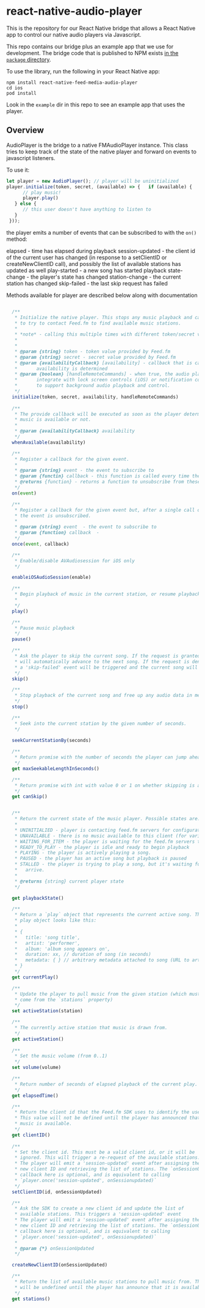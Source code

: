 
# react-native-audio-player

This is the repository for our React Native bridge that allows
a React Native app to control our native audio players via
Javascript.

This repo contains our bridge plus an example app that we use
for development. The bridge code that is published to NPM
exists [in the `package` directory](https://github.com/feedfm/react-native-feed-media-audio-player/tree/master/package).

To use the library, run the following in your React Native app:

```
npm install react-native-feed-media-audio-player
cd ios
pod install
```

Look in the `example` dir in this repo to see an example app
that uses the player.

## Overview 


 AudioPlayer is the bridge to a native FMAudioPlayer instance. This class tries
 to keep track of the state of the native player and forward on events to javascript
 listeners.

 To use it:
 ```Javascript
 let player = new AudioPlayer(); // player will be uninitialized
 player.initialize(token, secret, (available) => {   if (available) {
       // play music!
       player.play()
    } else {
       // this user doesn't have anything to listen to
    }
  }));
 ```
  the player emits a number of events that can be subscribed to with the `on()` method:
 
  elapsed - time has elapsed during playback
  session-updated - the client id of the current user has changed (in response
     to a setClientID or createNewClientID call), and possibly the list of
     available stations has updated as well
  play-started - a new song has started playback
  state-change - the player's state has changed
  station-change - the current station has changed
  skip-failed - the last skip request has failed



Methods available for player are described below along with documentation

```Javascript  

  /**
   * Initialize the native player. This stops any music playback and causes the player
   * to try to contact Feed.fm to find available music stations.
   *
   * *note* - calling this multiple times with different token/secret values requires an app restart.
   *
   *
   * @param {string} token - token value provided by Feed.fm
   * @param {string} secret - secret value provided by Feed.fm
   * @param {availabilityCallback} [availability] - callback that is called once when
   *       availability is determined
   * @param {boolean} [handleRemoteCommands] - when true, the audio player should
   *       integrate with lock screen controls (iOS) or notification controls (Android)
   *       to support background audio playback and control.
   */
  initialize(token, secret, availability, handleRemoteCommands)
  
  /**
   * The provide callback will be executed as soon as the player determines that
   * music is available or not.
   *
   * @param {availabilityCallback} availability
   */
  whenAvailable(availability) 

  /**
   * Register a callback for the given event.
   *
   * @param {string} event - the event to subscribe to
   * @param {functin} callback - this function is called every time the event is triggered
   * @returns {function} - returns a function to unsubscribe from these events
   */
  on(event) 

  /**
   * Register a callback for the given event but, after a single call of the callback function,
   * the event is unsubscribed.
   *
   * @param {string} event  - the event to subscribe to
   * @param {function} callback  -
   */
  once(event, callback) 

  /**
   * Enable/disable AVAudiosession for iOS only
   */

  enableiOSAudioSession(enable) 

  /**
   * Begin playback of music in the current station, or resume playback after pausing.
   *
   */
  play() 

  /**
   * Pause music playback
   */
  pause() 

  /**
   * Ask the player to skip the current song. If the request is granted, the player
   * will automatically advance to the next song. If the request is denied, then
   * a 'skip-failed' event will be triggered and the current song will continue playback.
   */
  skip() 

  /**
   * Stop playback of the current song and free up any audio data in memory.
   */
  stop() 

  /**
   * Seek into the current station by the given number of seconds.
   */

  seekCurrentStationBy(seconds) 
  
  /**
   * Return promise with the number of seconds the player can jump ahead in the current station.
   */
  get maxSeekableLengthInSeconds() 

  /**
   * Return promise with int with value 0 or 1 on whether skipping is allowed in current station at this time. 
   */
  get canSkip()


  /**
   * Return the current state of the music player. Possible states are:
   *
   * UNINITIALIED - player is contacting feed.fm servers for configuration
   * UNAVAILABLE - there is no music available to this client (for various reasons)
   * WAITING_FOR_ITEM - the player is waiting for the feed.fm servers to tell it what to play
   * READY_TO_PLAY - the player is idle and ready to begin playback
   * PLAYING - the player is actively playing a song.
   * PAUSED - the player has an active song but playback is paused
   * STALLED - the player is trying to play a song, but it's waiting for audio data to
   *   arrive.
   *
   * @returns {string} current player state
   */

  get playbackState() 

  /**
   * Return a `play` object that represents the current active song. The
   * play object looks like this:
   *
   * {
   *   title: 'song title',
   *   artist: 'performer',
   *   album: 'album song appears on',
   *   duration: xx, // duration of song (in seconds)
   *   metadata: { } // arbitrary metadata attached to song (URL to artwork, BPM info, genre info..)
   * }
   */
  get currentPlay() 

  /**
   * Update the player to pull music from the given station (which must have
   * come from the `stations` property)
   */
  set activeStation(station) 

  /**
   * The currently active station that music is drawn from.
   */
  get activeStation() 
  
  /**
   * Set the music volume (from 0..1)
   */
  set volume(volume) 

  /**
   * Return number of seconds of elapsed playback of the current play.
   */
  get elapsedTime() 

  /**
   * Return the client id that the Feed.fm SDK uses to identify the user.
   * This value will not be defined until the player has announced that 
   * music is available.
   */
  get clientID() 
  
  /**
   * Set the client id. This must be a valid client id, or it will be
   * ignored. This will trigger a re-request of the available stations.
   * The player will emit a 'session-updated' event after assigning the
   * new client ID and retrieving the list of stations. The `onSessionUpdated`
   * callback here is optional, and is equivalent to calling
   * `player.once('session-updated', onSessionupdated)`
   */
  setClientID(id, onSessionUpdated) 

  /**
   * Ask the SDK to create a new client id and update the list of
   * available stations. This triggers a 'session-updated' event
   * The player will emit a 'session-updated' event after assigning the
   * new client ID and retrieving the list of stations. The `onSessionUpdated`
   * callback here is optional, and is equivalent to calling
   * `player.once('session-updated', onSessionupdated)`
   *
   * @param {*} onSessionUpdated 
   */

  createNewClientID(onSessionUpdated) 

  /**
   * Return the list of available music stations to pull music from. This
   * will be undefined until the player has announce that it is available.
   */
  get stations() 

```
